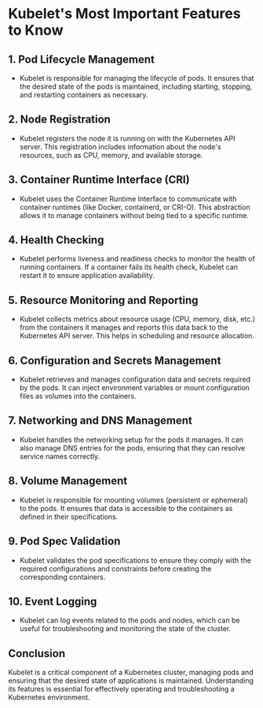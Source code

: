 # Kubelet's Most Important Features to Know

## 1. **Pod Lifecycle Management**

   - Kubelet is responsible for managing the lifecycle of pods. It ensures that the desired state of the pods is maintained, including starting, stopping, and restarting containers as necessary.

## 2. **Node Registration**

   - Kubelet registers the node it is running on with the Kubernetes API server. This registration includes information about the node's resources, such as CPU, memory, and available storage.

## 3. **Container Runtime Interface (CRI)**

   - Kubelet uses the Container Runtime Interface to communicate with container runtimes (like Docker, containerd, or CRI-O). This abstraction allows it to manage containers without being tied to a specific runtime.

## 4. **Health Checking**

   - Kubelet performs liveness and readiness checks to monitor the health of running containers. If a container fails its health check, Kubelet can restart it to ensure application availability.

## 5. **Resource Monitoring and Reporting**

   - Kubelet collects metrics about resource usage (CPU, memory, disk, etc.) from the containers it manages and reports this data back to the Kubernetes API server. This helps in scheduling and resource allocation.

## 6. **Configuration and Secrets Management**

   - Kubelet retrieves and manages configuration data and secrets required by the pods. It can inject environment variables or mount configuration files as volumes into the containers.

## 7. **Networking and DNS Management**

   - Kubelet handles the networking setup for the pods it manages. It can also manage DNS entries for the pods, ensuring that they can resolve service names correctly.

## 8. **Volume Management**

   - Kubelet is responsible for mounting volumes (persistent or ephemeral) to the pods. It ensures that data is accessible to the containers as defined in their specifications.

## 9. **Pod Spec Validation**

   - Kubelet validates the pod specifications to ensure they comply with the required configurations and constraints before creating the corresponding containers.

## 10. **Event Logging**

   - Kubelet can log events related to the pods and nodes, which can be useful for troubleshooting and monitoring the state of the cluster.

## Conclusion

Kubelet is a critical component of a Kubernetes cluster, managing pods and ensuring that the desired state of applications is maintained. Understanding its features is essential for effectively operating and troubleshooting a Kubernetes environment.
